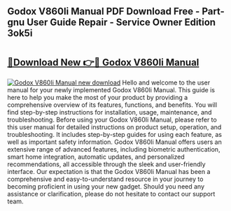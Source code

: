 ## Godox V860Ii Manual PDF Download Free - Part-gnu User Guide Repair - Service Owner Edition 3ok5i

# <h2><a href="http://bc31944.oget.top/?id=Godox+V860Ii+Manual">🔗Download New 👉🔴 Godox V860Ii Manual</a></h2>

[![Godox V860Ii Manual new download](https://i.imgur.com/5g1atiW.png)](http://bc31944.oget.top/?id=Godox+V860Ii+Manual)
Hello and welcome to the user manual for your newly implemented Godox V860Ii Manual. This guide is here to help you make the most of your product by providing a comprehensive overview of its features, functions, and benefits. You will find step-by-step instructions for installation, usage, maintenance, and troubleshooting. Before using your Godox V860Ii Manual, please refer to this user manual for detailed instructions on product setup, operation, and troubleshooting. It includes step-by-step guides for using each feature, as well as important safety information. Godox V860Ii Manual offers users an extensive range of advanced features, including biometric authentication, smart home integration, automatic updates, and personalized recommendations, all accessible through the sleek and user-friendly interface. Our expectation is that the Godox V860Ii Manual has been a comprehensive and easy-to-understand resource in your journey to becoming proficient in using your new gadget. Should you need any assistance or clarification, please do not hesitate to contact our support team.
